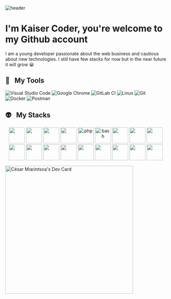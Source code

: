 ![header](https://capsule-render.vercel.app/api?type=rect&text=Welcome%20&fontColor=ffffff&color=3298d5)

# I'm Kaiser Coder, you're welcome to my Github account

I am a young developer passionate about the web business and cautious about new technologies. I still have few stacks for now but in the near future it will grow 😀

## 🚀 &nbsp; My Tools
![Visual Studio Code](https://img.shields.io/badge/Visual%20Studio%20Code-0078d7.svg?style=for-the-badge&logo=visual-studio-code&logoColor=white)
![Google Chrome](https://img.shields.io/badge/Google%20Chrome-4285F4?style=for-the-badge&logo=GoogleChrome&logoColor=white)
![GitLab CI](https://img.shields.io/badge/gitlab%20ci-%23181717.svg?style=for-the-badge&logo=gitlab&logoColor=white)
![Linux](https://img.shields.io/badge/Linux-FCC624?style=for-the-badge&logo=linux&logoColor=black)
![Git](https://img.shields.io/badge/git-%23F05033.svg?style=for-the-badge&logo=git&logoColor=white)
![Docker](https://img.shields.io/badge/docker-%230db7ed.svg?style=for-the-badge&logo=docker&logoColor=white)
![Postman](https://img.shields.io/badge/Postman-FF6C37?style=for-the-badge&logo=postman&logoColor=white)

## 👽 &nbsp; My Stacks
<p align="center">
<img src="https://cdn.jsdelivr.net/gh/devicons/devicon/icons/html5/html5-original-wordmark.svg" width="50" height="50"/>
<img src="https://cdn.jsdelivr.net/gh/devicons/devicon/icons/jquery/jquery-original-wordmark.svg"  width="50" height="50"/>
<img src="https://cdn.jsdelivr.net/gh/devicons/devicon/icons/bootstrap/bootstrap-plain-wordmark.svg" width="50" height="50"/>
<img src="https://cdn.jsdelivr.net/gh/devicons/devicon/icons/css3/css3-plain-wordmark.svg" width="50" height="50"/>
<img src="https://cdn.jsdelivr.net/gh/devicons/devicon/icons/php/php-original.svg" alt="php" width="50" height="50"/>
<img src="https://cdn.jsdelivr.net/gh/devicons/devicon/icons/bash/bash-original.svg" alt="bash" width="50" height="50"/>
<img src="https://cdn.jsdelivr.net/gh/devicons/devicon/icons/codeigniter/codeigniter-plain-wordmark.svg" width="50" height="50"/>
<img src="https://cdn.jsdelivr.net/gh/devicons/devicon/icons/laravel/laravel-plain-wordmark.svg" width="50" height="50"/>
<img src="https://cdn.jsdelivr.net/gh/devicons/devicon/icons/react/react-original.svg" width="50" height="50"/>
<img src="https://cdn.jsdelivr.net/gh/devicons/devicon/icons/express/express-original.svg" width="50" height="50"/>
<img src="https://cdn.jsdelivr.net/gh/devicons/devicon/icons/nodejs/nodejs-original.svg" width="50" height="50"/>
<img src="https://cdn.jsdelivr.net/gh/devicons/devicon/icons/nestjs/nestjs-plain.svg" width="50" height="50"/>        
<img src="https://cdn.jsdelivr.net/gh/devicons/devicon/icons/nuxtjs/nuxtjs-original.svg" width="50" height="50"/>
<img src="https://cdn.jsdelivr.net/gh/devicons/devicon/icons/nextjs/nextjs-original.svg" width="50" height="50"/>
<img src="https://cdn.jsdelivr.net/gh/devicons/devicon/icons/mysql/mysql-plain.svg" width="50" height="50"/>       
<img src="https://cdn.jsdelivr.net/gh/devicons/devicon/icons/mongodb/mongodb-original.svg" width="50" height="50"/>        
<img src="https://cdn.jsdelivr.net/gh/devicons/devicon/icons/graphql/graphql-plain.svg" width="50" height="50"/>
<img src="https://cdn.jsdelivr.net/gh/devicons/devicon/icons/docker/docker-plain-wordmark.svg" width="50" height="50"/>
</p>

<a href="https://app.daily.dev/csarmiarintsoa"><img src="https://api.daily.dev/devcards/f8897693c2cd4c30886977de06a77ce9.png?r=63u" width="400" alt="César Miarintsoa's Dev Card"/></a>
